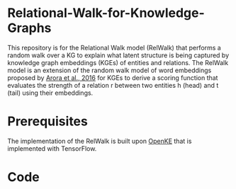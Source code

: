 # Relational-Walk-for-Knowledge-Graphs

This repository is for the Relational Walk model (RelWalk) that performs a random walk over a KG to explain what latent structure is being captured by knowledge graph embeddings (KGEs) of entities and relations. The RelWalk model is an extension of the random walk model of word embeddings proposed by [Arora et al., 2016](https://arxiv.org/abs/1502.03520) for KGEs to derive a scoring function that evaluates the strength of a relation r between two entities h (head) and t (tail) using their embeddings.

# Prerequisites 

The implementation of the RelWalk is built upon [OpenKE](https://github.com/thunlp/OpenKE/tree/OpenKE-Tensorflow1.0) that is implemented with TensorFlow. 

# Code
